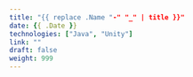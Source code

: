 ```yaml
---
title: "{{ replace .Name "-" "_" | title }}"
date: {{ .Date }}
technologies: ["Java", "Unity"]
link: ""
draft: false
weight: 999
---
```

